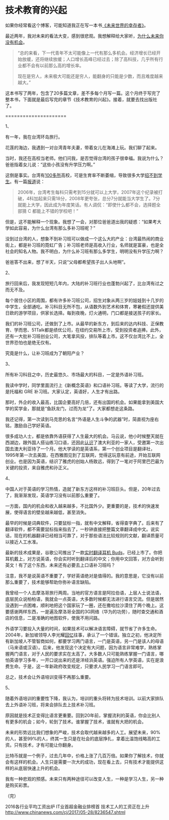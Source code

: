 # 技术教育的兴起

如果你经常看这个博客，可能知道我正在写一本书[《未来世界的幸存者》](http://survivor.ruanyifeng.com/index.html)。

最近两年，我对未来的看法大变，感到很悲观。我想解释给大家听，[为什么未来你没有机会](http://www.ruanyifeng.com/blog/2017/07/working-poor.html)。

> “总的来看，下一代青年不太可能像上一代有那么多机会。经济增长已经开始放缓，还将继续放缓；人口增长高峰已经过去；除了高科技，几乎所有行业都不会有以前那么高的增长率。 
> 
> 现在是穷人，未来极大可能还是穷人，能翻身的只能是少数，而且难度越来越大。”

这本书写了两年，包含了20多篇文章，差不多每个月写一篇。这个月终于写完了整本书，下面就是最后写完的章节《技术教育的兴起》。接着，就要去找出版社了。

=====================

1、

有一年，我在台湾环岛旅行。

花莲的海边，我遇到一对台湾青年夫妻，带着女儿在海滩上玩。我们聊了起来。

当时，我还在高校当老师。他们问我，是否觉得台湾的孩子很幸福。我说为什么？爸爸指着女儿说：“这些小孩没有升学压力啊。”

这倒是事实。台湾有[100多所](http://tieba.baidu.com/p/1425716563)高校，可是生育率不断萎缩，导致很多大学[招不到学生](http://www.thepaper.cn/newsDetail_forward_1755431)。有一篇[报道](http://news.sina.com.cn/c/gat/2017-08-18/doc-ifykcypp8816368.shtml)说：

> 2006年，台湾考生每科只需考到15分就可以上大学，2007年这个纪录被打破，4科加起来只需18分，2008年更夸张，总分7分就能当大学生了。7分就能上大学，因此成为年度笑话。有人调侃：“即使什么都不会，选择题全部猜 C 都能上不错的学校吧！”

但是，这不能解释一个现象。我想了一会，对那位爸爸道出我的疑惑：“如果考大学如此容易，为什么台湾有那么多补习班呢？”

没到过台湾的人，想象不到补习班可以做成一个这么大的产业：台湾最热闹的商业街上，都是补习班的霓虹广告；补习班老师是高收入行业，名师就是富豪，也是全社会的知名人物。我不明白，为什么补习班有那么多学生，明明没有升学压力啊？

爸爸答不出来，想了半天，只说“父母都希望孩子出人头地啊”。

2、

旅行回来后，我发现短短几年内，大陆的补习班行业也蓬勃兴起了，比台湾有过之而无不及。

每个居住小区的周围，都有许多补习班公司，招生对象从两三岁的娃娃到十几岁的中学生，全部通吃。补习科目无所不包，从语数外到艺术和体育，寒暑假还提供美日欧的游学项目，供家长选择。每到夜晚，灯火通明，门口都是接送孩子的家长。

我们的补习班公司，还做到了上市。从最早的新东方，到后来的达内科技、正保教育、学而思、51Talk都是绩优公司，在纽约交易所上市，受到投资者追捧。此外，还有一大批补习班创业公司，大笔拿风投，排队等着上市。这不仅台湾比不上，全世界恐怕也是绝无仅有。

究竟是什么，让补习班成为了朝阳产业？

3、

所有补习科目之中，历史最悠久、市场最大的科目，一定是外语补习班。

我读中学时，同学里面流行上《新概念英语》和口语补习班。等读了大学，流行的是托福和 GRE 补习班。大家认定，英语好，人生才有出路。

那时，外企的收入最高，比国企要高好几倍，还有出国的机会。如果能拿到美国大学的奖学金，那就是“鱼跃龙门，过而为龙”了。大家都想走这条路。

我还记得，第一次读到马克思的名言“外语是人生斗争的武器”时，简直视为座右铭，激励自己学好英语。

很多成功人士，都是依靠外语获得了人生最大的机会。马云说，他小时候整天就在西湖边，跟外国人搭讪练习口语，还因此[认识](http://finance.sina.com.cn/china/gncj/2017-02-04/doc-ifyaexzn8839706.shtml)了澳大利亚的一家人，受邀第一次出国去澳大利亚待了一个月。他大学读的是英语系，第一个创业项目是翻译社，1995年第一次去美国，在西雅图见到了互联网，觉得这玩意有前途，开始互联网创业。也是因为英语，结识了雅虎的创始人杨致远，得到了一笔对于阿里巴巴最为关键的投资，来自雅虎和孙正义。

4、

中国人对于英语的学习热情，造就了新东方这样的补习班巨头。但是，20年过去了，我渐渐发现，英语学习没有以前那么重要了。

一方面，国内的机会和收入越来越多，不比国外少。更重要的是，技术的快速发展，使得语言的壁垒越来越低，甚至消失。

最早的时候是词典软件，只要鼠标一指，就有中文解释，省得查字典了。后来有了翻译软件，都不需要鼠标指来指去了，一秒钟直接把整篇文章翻译成中文。说实话，现在的机器翻译已经相当可靠了，对于那些语法比较规则的文献，翻译质量可以接近人工水准。

最新的技术成果是，谷歌公司推出了一款[实时翻译耳机 Buds](http://tech.qq.com/a/20171005/020705.htm)，已经上市了。你把耳机戴上，对方说英语，你会实时听到翻译后的中文；你用中文回答，对方会听到英文！有了这个东西，未来还有必要去上口语补习班吗？

注意，我不是说英语不重要了，学好英语绝对是值得的。我的意思是，它没有以前那么重要了，技术能够帮助你弥补语言缺陷。

我曾经一个人去摩洛哥旅行两周。当地的官方语言是阿拉伯语，上层人士说法语，底层民众说柏柏语，我就会一点英语，大多数时候都无法进行语言交流。但是居然没遇到一点困难，顺利地把这个国家玩了一圈，还在撒哈拉沙漠住了两个晚上。这要感谢两样东西，一是遍及摩洛哥全国的3G网络（华为的功劳），随时查交通和酒店的信息，二是准确的地图软件，使我不用问路。

外语学习要投入大量的时间，如果技术可以解决语言障碍，就节省了许多生命。2004年，新加坡领导人李光耀[回忆](https://www.youtube.com/watch?v=q0AAFkex94A)往事，承认了一个错误。独立之初，他决定所有新加坡人不管智商如何，都要学习两门语言，一门是英语，另一门是该人的母语（马来语或汉语）。后来，他发现这个决定有大问题，因为语言非常难学，熟练掌握两门语言，对于人民的要求实在太高了。大多数人只可能熟练掌握一门语言，哪怕英语学习多年，一开口说出来的还是洋经浜英语。强迫所有人学英语，实在是浪费生命。于是，这一年新政府改变规定，只要求人民学习一门语言即可。

总之，技术会让外语培训变得不再那么重要。

5、

随着外语培训的重要性下降，我认为，培训的重头将转为技术培训。以前大家排队去上外语补习班，将来会排队去上技术补习班。 

原因就是技术正变得比语言更重要。回到20年前，掌握流利的英语，你会比别人有更多的机会；如今，轮到了技术。谁掌握了技术，谁就有大把的机会。

未来的形势远比我们想象的严峻，技术会取代越来越多的人工。展望未来，90%的人，甚至99%的人，终其一生只是在社会的底层挣扎，拿着比温饱线略高的工资。只有技术，才有可能让你翻身。

比特币就是一个例子，过去几年中，价格上涨了几百万倍。如果你了解技术，你就会有这样的机会。人生只是需要一次大的成功，现在看上去，只有技术才能提供这样的从底层快速上升的机会。

我有一种悲观的预感。未来只有两种途径可以改变人生，一种是学习人生，另一种是购买彩票。

（完）

2016各行业平均工资出炉 IT业首超金融业排榜首 技术工人的工资正在上升 http://www.chinanews.com/cj/2017/05-28/8236547.shtml
